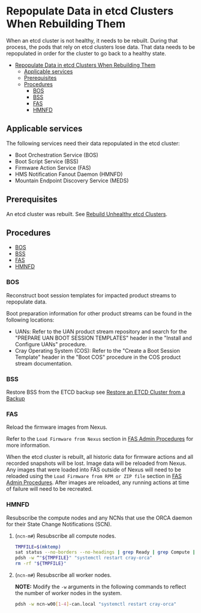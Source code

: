 # Repopulate Data in etcd Clusters When Rebuilding Them

When an etcd cluster is not healthy, it needs to be rebuilt. During that process, the pods that rely on etcd clusters lose data.
That data needs to be repopulated in order for the cluster to go back to a healthy state.

- [Repopulate Data in etcd Clusters When Rebuilding Them](#repopulate-data-in-etcd-clusters-when-rebuilding-them)
    - [Applicable services](#applicable-services)
    - [Prerequisites](#prerequisites)
    - [Procedures](#procedures)
        - [BOS](#bos)
        - [BSS](#bss)
        - [FAS](#fas)
        - [HMNFD](#hmnfd)

## Applicable services

The following services need their data repopulated in the etcd cluster:

- Boot Orchestration Service \(BOS\)
- Boot Script Service \(BSS\)
- Firmware Action Service \(FAS\)
- HMS Notification Fanout Daemon \(HMNFD\)
- Mountain Endpoint Discovery Service \(MEDS\)

## Prerequisites

An etcd cluster was rebuilt. See [Rebuild Unhealthy etcd Clusters](Rebuild_Unhealthy_etcd_Clusters.md).

## Procedures

- [BOS](#bos)
- [BSS](#bss)
- [FAS](#fas)
- [HMNFD](#hmnfd)

### BOS

Reconstruct boot session templates for impacted product streams to repopulate data.

Boot preparation information for other product streams can be found in the following locations:

- UANs: Refer to the UAN product stream repository and search for the "PREPARE UAN BOOT SESSION TEMPLATES" header in the "Install and Configure UANs" procedure.
- Cray Operating System \(COS\): Refer to the "Create a Boot Session Template" header in the "Boot COS" procedure in the COS product stream documentation.

### BSS

Restore BSS from the ETCD backup see [Restore an ETCD Cluster from a Backup](Restore_an_etcd_Cluster_from_a_Backup.md)

### FAS

Reload the firmware images from Nexus.

Refer to the `Load Firmware from Nexus` section in [FAS Admin Procedures](../firmware/FAS_Admin_Procedures.md#load-firmware-from-nexus) for more information.

When the etcd cluster is rebuilt, all historic data for firmware actions and all recorded snapshots will be lost.
Image data will be reloaded from Nexus.
Any images that were loaded into FAS outside of Nexus will need to be reloaded using the `Load Firmware from RPM or ZIP file` section in
[FAS Admin Procedures](../firmware/FAS_Admin_Procedures.md#load-firmware-from-rpm-or-zip-file).
After images are reloaded, any running actions at time of failure will need to be recreated.

### HMNFD

Resubscribe the compute nodes and any NCNs that use the ORCA daemon for their State Change Notifications \(SCN\).

1. (`ncn-m#`) Resubscribe all compute nodes.

    ```bash
    TMPFILE=$(mktemp)
    sat status --no-borders --no-headings | grep Ready | grep Compute | awk '{printf("nid%06d-nmn\n",$4);}' > "${TMPFILE}"
    pdsh -w ^"${TMPFILE}" "systemctl restart cray-orca"
    rm -rf "${TMPFILE}"
    ```

1. (`ncn-m#`) Resubscribe all worker nodes.

    **NOTE:** Modify the `-w` arguments in the following commands to reflect the number of worker nodes in the system.

    ```bash
    pdsh -w ncn-w00[1-4]-can.local "systemctl restart cray-orca"
    ```
